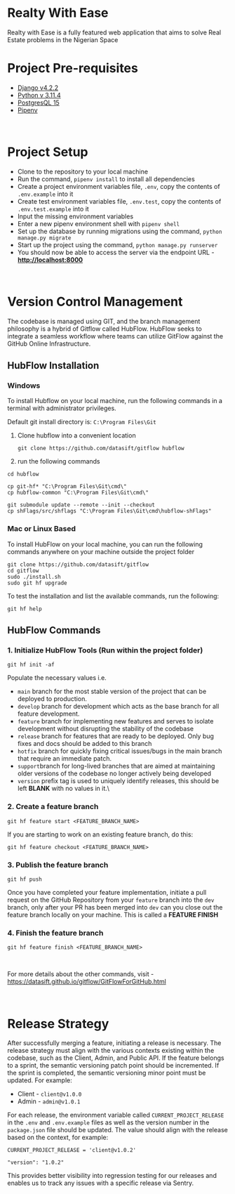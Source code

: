 # Realty With Ease

Realty with Ease is a fully featured web application that aims to solve Real Estate problems in the Nigerian Space
<br>

# Project Pre-requisites

- [Django v4.2.2](https://www.djangoproject.com/)
- [Python v 3.11.4](https://www.python.org/)
- [PostgresQL 15](https://www.postgresql.org/)
- [Pipenv](https://pypi.org/project/pipenv/)

<br>

# Project Setup

- Clone to the repository to your local machine
- Run the command, `pipenv install` to install all dependencies
- Create a project environment variables file, `.env`, copy the contents of `.env.example` into it
- Create test environment variables file, `.env.test`, copy the contents of `.env.test.example` into it
- Input the missing environment variables
- Enter a new pipenv environment shell with `pipenv shell`
- Set up the database by running migrations using the command, `python manage.py migrate`
- Start up the project using the command, `python manage.py runserver`
- You should now be able to access the server via the endpoint URL - **[http://localhost:8000](http://localhost:800)**

<br>

# Version Control Management

The codebase is managed using GIT, and the branch management philosophy is a hybrid of Gitflow called HubFlow. HubFlow
seeks to integrate a seamless workflow where teams can utilize GitFlow against the GitHub Online Infrastructure.

## HubFlow Installation

### Windows

To install Hubflow on your local machine, run the following commands in a terminal with administrator privileges.

Default git install directory is: `C:\Program Files\Git`

1. Clone hubflow into a convenient location

   `git clone https://github.com/datasift/gitflow hubflow`
2. run the following commands

 ```
cd hubflow

cp git-hf* "C:\Program Files\Git\cmd\"
cp hubflow-common "C:\Program Files\Git\cmd\"

git submodule update --remote --init --checkout
cp shFlags/src/shflags "C:\Program Files\Git\cmd\hubflow-shFlags"
 ```

### Mac or Linux Based

To install HubFlow on your local machine, you can run the following commands anywhere on your machine outside the
project folder

```
git clone https://github.com/datasift/gitflow
cd gitflow
sudo ./install.sh
sudo git hf upgrade
```

To test the installation and list the available commands, run the following:

```
git hf help
```

## HubFlow Commands

### 1. Initialize HubFlow Tools (Run within the project folder)

```
git hf init -af
```

Populate the necessary values i.e.

- `main` branch for the most stable version of the project that can be deployed to production.
- `develop` branch for development which acts as the base branch for all feature development.
- `feature` branch for implementing new features and serves to isolate development without disrupting the stability of
  the codebase
- `release` branch for features that are ready to be deployed. Only bug fixes and docs should be added to this branch
- `hotfix` branch for quickly fixing critical issues/bugs in the main branch that require an immediate patch.
- `support`branch for long-lived branches that are aimed at maintaining older versions of the codebase no longer
  actively being developed
- `version` prefix tag is used to uniquely identify releases, this should be left **BLANK** with no values in it.\

### 2. Create a feature branch

```
git hf feature start <FEATURE_BRANCH_NAME>
```

If you are starting to work on an existing feature branch, do this:

```
git hf feature checkout <FEATURE_BRANCH_NAME>
```

### 3. Publish the feature branch

```
git hf push
```

Once you have completed your feature implementation, initiate a pull request on the GitHub Repository from
your `feature` branch into the `dev` branch, only after your PR has been merged into `dev` can you close out the feature
branch locally on your machine. This is called a **FEATURE FINISH**

### 4. Finish the feature branch

```
git hf feature finish <FEATURE_BRANCH_NAME>
```

<br>

For more details about the other commands, visit - https://datasift.github.io/gitflow/GitFlowForGitHub.html

<br>

# Release Strategy

After successfully merging a feature, initiating a release is necessary. The release strategy must align with the
various contexts existing within the codebase, such as the Client, Admin, and Public API. If the feature belongs to a
sprint, the semantic versioning patch point should be incremented. If the sprint is completed, the semantic versioning
minor point must be updated. For example:

- Client - `client@v1.0.0`
- Admin - `admin@v1.0.1`

For each release, the environment variable called `CURRENT_PROJECT_RELEASE` in the `.env` and `.env.example` files as
well as the version number in the `package.json` file should be updated. The value should align with the release based
on the context, for example:

`CURRENT_PROJECT_RELEASE = 'client@v1.0.2'`

`"version": "1.0.2"`

This provides better visibility into regression testing for our releases and enables us to track any issues with a
specific release via Sentry.
